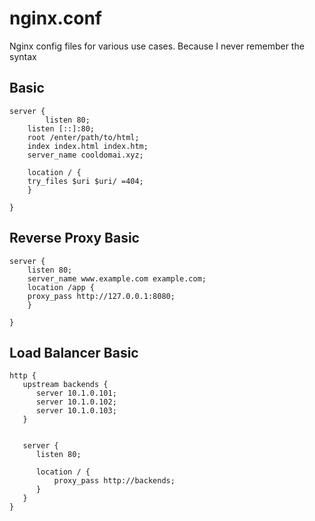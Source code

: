 # nginx.conf
Nginx config files for various use cases. Because I never remember the syntax


## Basic 

```
server {
        listen 80;
	listen [::]:80;
	root /enter/path/to/html;
	index index.html index.htm;
	server_name cooldomai.xyz;

	location / {
	try_files $uri $uri/ =404;						        
	}
					
}

```

## Reverse Proxy Basic

```
server {
    listen 80;
    server_name www.example.com example.com;
    location /app {
	proxy_pass http://127.0.0.1:8080;
	}
	
}

```

## Load Balancer Basic 

```
http {
   upstream backends {
      server 10.1.0.101; 
      server 10.1.0.102;
      server 10.1.0.103;
   }

   
   server {
      listen 80; 

      location / {
          proxy_pass http://backends;
      }
   }
}
